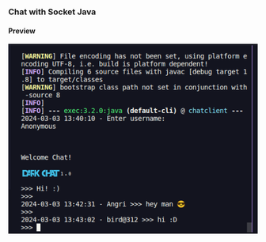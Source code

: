 ### Chat with Socket Java

#### Preview

<img src="https://raw.githubusercontent.com/walesl04/simple-chat-java/main/assets/view-data-chat.png" />

